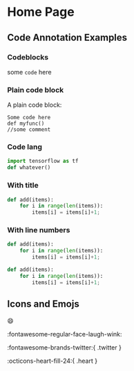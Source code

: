 # Home Page
## Code Annotation Examples

### Codeblocks

some `code` here

### Plain code block

A plain code block:

```
Some code here
def myfunc()
//some comment
```

### Code lang

```py
import tensorflow as tf
def whatever()
```

### With title

```py title="add.py"
def add(items):
    for i in range(len(items)):
        items[i] = items[i]+1;
```

### With line numbers

```py linenums="1"
def add(items):
    for i in range(len(items)):
        items[i] = items[i]+1;
```

```py hl_lines="2 3"
def add(items):
    for i in range(len(items)):
        items[i] = items[i]+1;
```


## Icons and Emojs

:smile: 

:fontawesome-regular-face-laugh-wink:

:fontawesome-brands-twitter:{ .twitter }

:octicons-heart-fill-24:{ .heart }